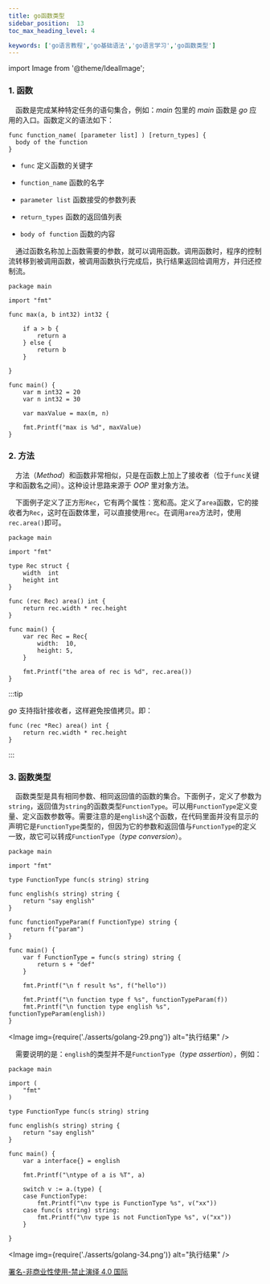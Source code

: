 ```yaml
---
title: go函数类型
sidebar_position:  13
toc_max_heading_level: 4

keywords: ['go语言教程','go基础语法','go语言学习','go函数类型']
---
```


import Image from '@theme/IdealImage';

### 1. 函数

 函数是完成某种特定任务的语句集合，例如：_main_ 包里的 _main_ 函数是 _go_ 应用的入口。函数定义的语法如下：

    func function_name( [parameter list] ) [return_types] {
      body of the function
    }

-   `func` 定义函数的关键字

-   `function_name` 函数的名字

-   `parameter list` 函数接受的参数列表

-   `return_types` 函数的返回值列表

-   `body of function` 函数的内容

 通过函数名称加上函数需要的参数，就可以调用函数。调用函数时，程序的控制流转移到被调用函数，被调用函数执行完成后，执行结果返回给调用方，并归还控制流。

    package main

    import "fmt"

    func max(a, b int32) int32 {

    	if a > b {
    		return a
    	} else {
    		return b
    	}

    }

    func main() {
    	var m int32 = 20
    	var n int32 = 30

    	var maxValue = max(m, n)

    	fmt.Printf("max is %d", maxValue)
    }

### 2. 方法

 方法（_Method_）和函数非常相似，只是在函数上加上了接收者（位于`func`关键字和函数名之间）。这种设计思路来源于 _OOP_ 里对象方法。

 下面例子定义了正方形`Rec`，它有两个属性：宽和高。定义了`area`函数，它的接收者为`Rec`，这时在函数体里，可以直接使用`rec`。在调用`area`方法时，使用`rec.area()`即可。

    package main

    import "fmt"

    type Rec struct {
    	width  int
    	height int
    }

    func (rec Rec) area() int {
    	return rec.width * rec.height
    }

    func main() {
    	var rec Rec = Rec{
    		width:  10,
    		height: 5,
    	}

    	fmt.Printf("the area of rec is %d", rec.area())
    }

:::tip

_go_ 支持指针接收者，这样避免按值拷贝。即：

    func (rec *Rec) area() int {
    	return rec.width * rec.height
    }

:::

### 3. 函数类型

 函数类型是具有相同参数、相同返回值的函数的集合。下面例子，定义了参数为`string`，返回值为`string`的函数类型`FunctionType`。可以用`FunctionType`定义变量、定义函数参数等。需要注意的是`english`这个函数，在代码里面并没有显示的声明它是`FunctionType`类型的，但因为它的参数和返回值与`FunctionType`的定义一致，故它可以转成`FunctionType`（_type conversion_）。

    package main

    import "fmt"

    type FunctionType func(s string) string

    func english(s string) string {
    	return "say english"
    }

    func functionTypeParam(f FunctionType) string {
    	return f("param")
    }

    func main() {
    	var f FunctionType = func(s string) string {
    		return s + "def"
    	}

    	fmt.Printf("\n f result %s", f("hello"))

    	fmt.Printf("\n function type f %s", functionTypeParam(f))
    	fmt.Printf("\n function type english %s", functionTypeParam(english))
    }

<Image img={require('./asserts/golang-29.png')} alt="执行结果" /> <br />


 需要说明的是：`english`的类型并不是`FunctionType`（_type assertion_），例如：

    package main

    import (
    	"fmt"
    )

    type FunctionType func(s string) string

    func english(s string) string {
    	return "say english"
    }

    func main() {
    	var a interface{} = english

    	fmt.Printf("\ntype of a is %T", a)

    	switch v := a.(type) {
    	case FunctionType:
    		fmt.Printf("\nv type is FunctionType %s", v("xx"))
    	case func(s string) string:
    		fmt.Printf("\nv type is not FunctionType %s", v("xx"))
    	}

    }


<Image img={require('./asserts/golang-34.png')} alt="执行结果" />


[署名-非商业性使用-禁止演绎 4.0 国际](https://creativecommons.org/licenses/by-nc-nd/4.0/deed.zh)
